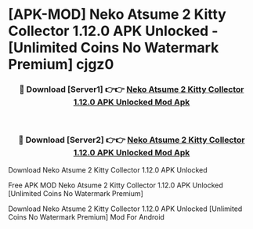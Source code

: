 # [APK-MOD] Neko Atsume 2  Kitty Collector 1.12.0 APK Unlocked - [Unlimited Coins No Watermark Premium] cjgz0



<div align="center">
<h3>🔴 Download [Server1] 👉👉 <a href="https://momento.my/?title=Neko_Atsume_2__Kitty_Collector_1.12.0_APK_Unlocked">Neko Atsume 2  Kitty Collector 1.12.0 APK Unlocked Mod Apk</a></h3><br>

<h3>🔴 Download [Server2] 👉👉 <a href="https://momento.my/?title=Neko_Atsume_2__Kitty_Collector_1.12.0_APK_Unlocked">Neko Atsume 2  Kitty Collector 1.12.0 APK Unlocked Mod Apk</a></h3>
</div>



Download Neko Atsume 2  Kitty Collector 1.12.0 APK Unlocked 

Free APK MOD Neko Atsume 2  Kitty Collector 1.12.0 APK Unlocked [Unlimited Coins No Watermark Premium]

Download Neko Atsume 2  Kitty Collector 1.12.0 APK Unlocked [Unlimited Coins No Watermark Premium] Mod For Android
